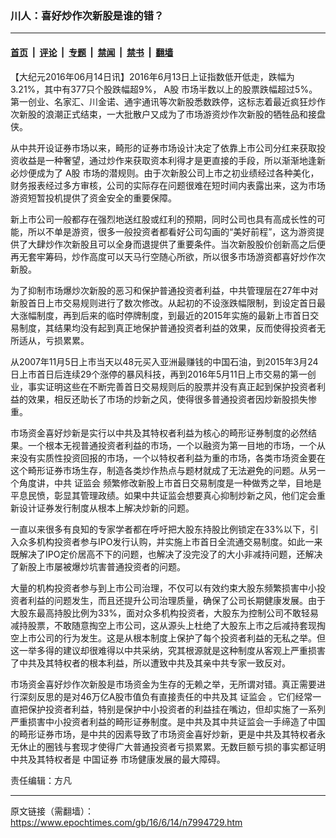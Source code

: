 ### 川人：喜好炒作次新股是谁的错？

---

#### [首页](../../../..?n7994729) &nbsp;|&nbsp; [评论](../../../../../epoch-comment?n7994729) &nbsp;|&nbsp; [专题](../../../../../epoch-special?n7994729) &nbsp;|&nbsp; [禁闻](../../../../../epoch-news?n7994729) &nbsp;|&nbsp; [禁书](../../../../../books?n7994729) &nbsp;|&nbsp; [翻墙](https://github.com/gfw-breaker/nogfw/blob/master/README.md?n7994729)


<div class="post_content" id="artbody" itemprop="articleBody">
 <!-- article content begin -->
 <p>
  【大纪元2016年06月14日讯】2016年6月13日上证指数低开低走，跌幅为3.21%，其中有377只个股跌幅超9%，
  <ok href="https://www.epochtimes.com/gb/tag/a%E8%82%A1.html">
   A股
  </ok>
  市场半数以上的股票跌幅超过5%。第一创业、名家汇、川金诺、通宇通讯等次新股悉数跌停，这标志着最近疯狂炒作次新股的浪潮正式结束，一大批散户又成为了市场游资炒作次新股的牺牲品和接盘侠。
 </p>
 <p>
  从中共开设证券市场以来，畸形的证券市场设计决定了依靠上市公司分红来获取投资收益是一种奢望，通过炒作来获取资本利得才是更直接的手段，所以渐渐地逢新必炒便成为了
  <ok href="https://www.epochtimes.com/gb/tag/a%E8%82%A1.html">
   A股
  </ok>
  市场的潜规则。由于次新股公司上市之初业绩经过各种美化，财务报表经过多方审核，公司的实际存在问题很难在短时间内表露出来，这为市场游资短暂投机提供了资金安全的重要保障。
 </p>
 <p>
  新上市公司一般都存在强烈地送红股或红利的预期，同时公司也具有高成长性的可能，所以不单是游资，很多一般投资者都看好公司勾画的“美好前程”，这为游资提供了大肆炒作次新股且可以全身而退提供了重要条件。当次新股股价创新高之后便再无套牢筹码，炒作高度可以天马行空随心所欲，所以很多市场游资都喜好炒作次新股。
 </p>
 <p>
  为了抑制市场爆炒次新股的恶习和保护普通投资者利益，中共管理层在27年中对新股首日上市交易规则进行了数次修改。从起初的不设涨跌幅限制，到设定首日最大涨幅制度，再到后来的临时停牌制度，到最近的2015年实施的最新上市首日交易制度，其结果均没有起到真正地保护普通投资者利益的效果，反而使得投资者无所适从，亏损累累。
 </p>
 <p>
  从2007年11月5日上市当天以48元买入亚洲最赚钱的中国石油，到2015年3月24日上市首日后连续29个涨停的暴风科技，再到2016年5月11日上市交易的第一创业，事实证明这些在不断完善首日交易规则后的股票并没有真正起到保护投资者利益的效果，相反还助长了市场的炒新之风，使得很多普通投资者因炒新股损失惨重。
 </p>
 <p>
  市场资金喜好炒新是实行以中共及其特权者利益为核心的畸形证券制度的必然结果。一个根本无视普通投资者利益的市场，一个以融资为第一目地的市场，一个从来没有实质性投资回报的市场，一个以特权者利益为重的市场，各类市场资金要在这个畸形证券市场生存，制造各类炒作热点与题材就成了无法避免的问题。从另一个角度讲，中共
  <ok href="https://www.epochtimes.com/gb/tag/%E8%AF%81%E7%9B%91%E4%BC%9A.html">
   证监会
  </ok>
  频繁修改新股上市首日交易制度是一种做秀之举，目地是平息民愤，彰显其管理政绩。如果中共证监会想要真心抑制炒新之风，他们定会重新设计证券发行制度从根本上解决炒新的问题。
 </p>
 <p>
  一直以来很多有良知的专家学者都在呼吁把大股东持股比例锁定在33%以下，引入众多机构投资者参与IPO发行认购，并实施上市首日全流通交易制度。如此一来既解决了IPO定价居高不下的问题，也解决了没完没了的大小非减持问题，还解决了新股上市屡被爆炒坑害普通投资者的问题。
 </p>
 <p>
  大量的机构投资者参与到上市公司治理，不仅可以有效约束大股东频繁损害中小投资者利益的问题发生，而且还提升公司治理质量，确保了公司长期健康发展。由于大股东最高持股比例为33%，面对众多机构投资者，大股东为控制公司不敢轻易减持股票，不敢随意掏空上市公司，这从源头上杜绝了大股东上市之后减持套现掏空上市公司的行为发生。这是从根本制度上保护了每个投资者利益的无私之举。但这一举多得的建议却很难得以中共采纳，究其根源就是这种制度从客观上严重损害了中共及其特权者的根本利益，所以遭致中共及其亲中共专家一致反对。
 </p>
 <p>
  市场资金喜好炒作次新股是市场资金为生存的无赖之举，无所谓对错。真正需要进行深刻反思的是对46万亿A股市值负有直接责任的中共及其
  <ok href="https://www.epochtimes.com/gb/tag/%E8%AF%81%E7%9B%91%E4%BC%9A.html">
   证监会
  </ok>
  。它们经常一直把保护投资者利益，特别是保护中小投资者的利益挂在嘴边，但却实施了一系列严重损害中小投资者利益的畸形证券制度。是中共及其中共证监会一手缔造了中国的畸形证券市场，是中共的因素导致了市场资金喜好炒新，更是中共及其特权者永无休止的圈钱与套现才使得广大普通投资者亏损累累。无数巨额亏损的事实都证明中共及其特权者是
  <ok href="https://www.epochtimes.com/gb/tag/%E4%B8%AD%E5%9B%BD%E8%AF%81%E5%88%B8.html">
   中国证券
  </ok>
  市场健康发展的最大障碍。
 </p>
 <p>
  责任编辑：方凡
 </p>
 <!-- article content end -->
 <div id="below_article_ad">
 </div>
</div>


---

原文链接（需翻墙）：https://www.epochtimes.com/gb/16/6/14/n7994729.htm